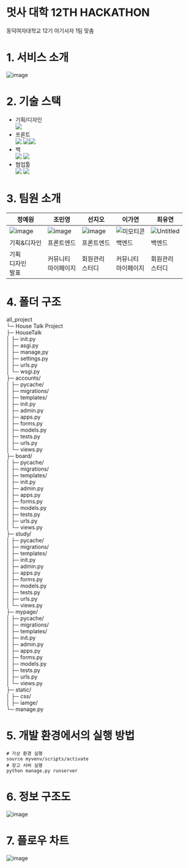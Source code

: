 # 멋사 대학 12TH HACKATHON 
동덕여자대학교 12기 아기사자 1팀 맞춤 




# 1. 서비스 소개
![image](https://github.com/2024-HERETHON/2024-Herethon-3/assets/111862541/15a5301f-8fa2-48ec-8116-8e4dff5321a3)





# 2. 기술 스택
- 기획/디자인<br/><img src="https://img.shields.io/badge/figma-F24E1E?style=for-the-badge&logo=figma&logoColor=white">
- 프론트<br/><img src="https://img.shields.io/badge/html5-E34F26?style=for-the-badge&logo=html5&logoColor=white">
<img src="https://img.shields.io/badge/css-1572B6?style=for-the-badge&logo=css3&logoColor=white"><img src="https://img.shields.io/badge/javascript-F7DF1E?style=for-the-badge&logo=javascript&logoColor=black"> 
- 백<br/><img src="https://img.shields.io/badge/python-3776AB?style=for-the-badge&logo=python&logoColor=white"> <img src="https://img.shields.io/badge/django-092E20?style=for-the-badge&logo=django&logoColor=white">
- 협업툴<br/><img src="https://img.shields.io/badge/github-181717?style=for-the-badge&logo=github&logoColor=white"> <img src="https://img.shields.io/badge/notion-000000?style=for-the-badge&logo=notion&logoColor=white">




# 3. 팀원 소개
|정예원|조민영|선지오|이가연|최유연|
|------|-----|------|------|------|
|![image](https://github.com/2024-HERETHON/2024-Herethon-3/assets/111862541/b138ef14-9e15-40ea-8796-9beb2c55252d)|![image](https://github.com/2024-HERETHON/2024-Herethon-3/assets/111862541/2210a672-7604-4d31-a99d-1ef6b5e0b1b2)|![image](https://github.com/2024-HERETHON/2024-Herethon-3/assets/111862541/32563c23-fa22-4539-9484-2c9c149acfdc)|![미모티콘](https://github.com/2024-HERETHON/2024-Herethon-3/assets/111862541/173da629-1b6d-407f-a974-c43ab8844e34)|![Untitled](https://github.com/2024-HERETHON/2024-Herethon-3/assets/111862541/5e8e97c3-a711-48fa-b3a4-8a33c0969143)|
|기획&디자인|프론트엔드|프론트엔드|백엔드|백엔드|
|기획<br/>디자인<br/>발표|커뮤니티<br/>마이페이지|회원관리<br/>스터디|커뮤니티<br/>마이페이지|회원관리<br/>스터디|




# 4. 폴더 구조
all_project<br/>
└─ House Talk Project<br/>
├─ HouseTalk<br/>
│  ├─ init.py<br/>
│  ├─ asgi.py<br/>
│  ├─ manage,py<br/>
│  ├─ settings.py<br/>
│  ├─ urls.py<br/>
│  └─ wsgi.py<br/>
├─ accounts/<br/>
│  ├─ pycache/<br/>
│  ├─ migrations/<br/>
│  ├─ templates/<br/>
│  ├─ init.py<br/>
│  ├─ admin.py<br/>
│  ├─ apps.py<br/>
│  ├─ forms.py<br/>
│  ├─ models.py<br/>
│  ├─ tests.py<br/>
│  ├─ urls.py<br/>
│  └─ views.py<br/>
├─ board/<br/>
│  ├─ pycache/<br/>
│  ├─ migrations/<br/>
│  ├─ templates/<br/>
│  ├─ init.py<br/>
│  ├─ admin.py<br/>
│  ├─ apps.py<br/>
│  ├─ forms.py<br/>
│  ├─ models.py<br/>
│  ├─ tests.py<br/>
│  ├─ urls.py<br/>
│  └─ views.py<br/>
├─ study/<br/>
│  ├─ pycache/<br/>
│  ├─ migrations/<br/>
│  ├─ templates/<br/>
│  ├─ init.py<br/>
│  ├─ admin.py<br/>
│  ├─ apps.py<br/>
│  ├─ forms.py<br/>
│  ├─ models.py<br/>
│  ├─ tests.py<br/>
│  ├─ urls.py<br/>
│  └─ views.py<br/>
├─ mypage/<br/>
│  ├─ pycache/<br/>
│  ├─ migrations/<br/>
│  ├─ templates/<br/>
│  ├─ init.py<br/>
│  ├─ admin.py<br/>
│  ├─ apps.py<br/>
│  ├─ forms.py<br/>
│  ├─ models.py<br/>
│  ├─ tests.py<br/>
│  ├─ urls.py<br/>
│  └─ views.py<br/>
├─ static/<br/>
│  ├─ css/<br/>
│  ├─ iamge/<br/> 
└─ manage.py<br/>




# 5. 개발 환경에서의 실행 방법
```
# 가상 환경 실행
source myvenv/scripts/activate
# 장고 서버 실행
python manage.py runserver
```




# 6. 정보 구조도
![image](https://github.com/2024-HERETHON/2024-Herethon-3/assets/111862541/c22bc1fe-adbb-410a-86b7-b53e4778c622)


# 7. 플로우 차트
![image](https://github.com/2024-HERETHON/2024-Herethon-3/assets/111862541/d1a55c71-dc9c-4a21-801e-f7438aee7222)


